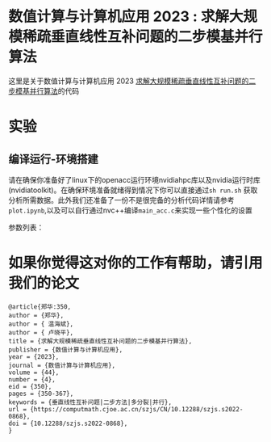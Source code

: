 # 数值计算与计算机应用 2023 : 求解大规模稀疏垂直线性互补问题的二步模基并行算法
这里是关于数值计算与计算机应用 2023 [求解大规模稀疏垂直线性互补问题的二步模基并行算法](https://computmath.cjoe.ac.cn/szjs/CN/10.12288/szjs.s2022-0868#4)的代码

# 实验
## 编译运行-环境搭建
请在确保你准备好了linux下的openacc运行环境nvidiahpc库以及nvidia运行时库(nvidiatoolkit)。在确保环境准备就绪得到情况下你可以直接通过```sh run.sh``` 获取分析所需数据。此外我们还准备了一份不是很完备的分析代码详情请参考`plot.ipynb`,以及可以自行通过nvc++编译`main_acc.c`来实现一些个性化的设置

参数列表：


# 如果你觉得这对你的工作有帮助，请引用我们的论文
```
@article{郑华:350,
author = {郑华},
author = { 温海斌},
author = { 卢晓平},
title = {求解大规模稀疏垂直线性互补问题的二步模基并行算法},
publisher = {数值计算与计算机应用},
year = {2023},
journal = {数值计算与计算机应用},
volume = {44},
number = {4},
eid = {350},
pages = {350-367},
keywords = {垂直线性互补问题|二步方法|多分裂|并行},
url = {https://computmath.cjoe.ac.cn/szjs/CN/10.12288/szjs.s2022-0868},
doi = {10.12288/szjs.s2022-0868},
}
```
